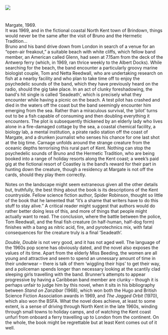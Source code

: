 <a href="https://dev.visual-essays.app"><img src="https://dev-visual-essays.netlify.app/images/ve-button.png"></a>
<param ve-config title="Double Double by John Brunner " author="Dr Michael Goodrum" layout="vtl" 
banner="https://stor.artstor.org/stor/0d641b7a-318e-4c7f-8789-6452984df301">

<param ve-entity eid="Q618045" aliases="Margate">

#

Margate, 1969.   
It was 1969, and in the fictional coastal North Kent town of Brindown, things would never be the same after the visit of Bruno and the Hermetic Tradition…    
Bruno and his band drive down from London in search of a venue for an “open-air freakout,” a suitable beach with white cliffs, which fellow band member, an American called Glenn, had seen at 7.15am from the deck of the Antwerp ferry (which, in 1969, ran thrice weekly to the Albert Docks). While searching for the beach, the band encounter a particularly groovy marine biologist couple, Tom and Netta Reedwall, who are undertaking research on fish at a nearby facility and who plan to take time off to enjoy the psychedelic sounds of the band, which they have previously heard on the radio, should the gig take place. In an act of clunky foreshadowing, the band's hit single is called ‘Seadeath’, which is precisely what they encounter while having a picnic on the beach. A test pilot has crashed and died in the waters off the coast but the band seemingly encounter him emerging from the sea. Rather than a miraculous survival, the ‘pilot’ turns out to be a fish capable of consuming and then doubling everything it encounters. The plot is subsequently thickened by an elderly lady who lives alone in a fire-damaged cottage by the sea, a coastal chemical facility, a biology lab, a mental institution, a pirate radio station off the coast of Margate, and a drunken journalist who senses his chance for one last shot at the big time. Carnage unfolds around the strange creature from the oceanic depths terrorising this rural part of Kent. Nothing can stop the psychedelic sounds of Bruno and the Hermetic Tradition, who are being booked into a range of holiday resorts along the Kent coast; a week’s paid gig at the fictional resort of Coastley is the band’s reward for their part in hunting down the creature, though a residency at Margate is not off the cards, should they play them correctly.
<param ve-image url="https://stor.artstor.org/stor/c5a69374-84aa-4934-a9d4-4469d7e40ace" label="Scuba" attribution="Thomas Crowther">

Notes on the landscape might seem extraneous given all the other details but, truthfully, the best thing about the book is its descriptions of the Kent countryside. Fellow science fiction author, Spider Robinson, thought so little of the book that he lamented that “it’s a shame that writers have to do this stuff to stay alive.” A critical reader might suggest that authors would do rather better doing less of this, and more of things that people might actually want to read. The conclusion, where the battle between the police, Tom Reedwall, and the final fish creature (in half-human, half-dog form) finishes with a bang as nitric acid, fire, and pyrotechnics mix, with fatal consequences for the creature truly is a final ‘Seadeath’.
<param ve-image url="https://stor.artstor.org/stor/d56de85e-015f-4305-9adb-9ddb12601fcc" label="Multiplying" attribution="Thomas Crowther">

_Double, Double_ is not very good, and it has not aged well. The language of the 1960s pop scene has obviously dated, and the novel also exposes the values of its time. Apart from the elderly Miss Beeding, the women are all young and attractive and seem to spend an unnessary amount of time in their underwear – there is talk of them ‘wiggling their hips’ to get their way, and a policeman spends longer than necessary looking at the scantily clad sleeping girls travelling with the band. Brunner’s attempts to appear progressive by having a Caribbean band member are clunky – though it is perhaps unfair to judge him by this novel, when it sits in his bibliography between _Stand on Zanzibar_ (1968), which won both the Hugo and British Science Fiction Association awards in 1969, and _The Jagged Orbit_ (1970), which also won the BSFA. What the novel does achieve, at least to some extent, is a sense of driving through North Kent in the late 1960s, winding through small towns to holiday camps, and of watching the Kent coast unfurl from onboard a ferry travelling up to London from the continent. On the whole, the book might be regrettable but at least Kent comes out of it well.
<param ve-image url="https://upload.wikimedia.org/wikipedia/commons/6/61/Waldens%27_Caravan_Park%2C_Seasalter_-_geograph.org.uk_-_772645.jpg" label="Walden's Caravan Park, Seasalter" attribution="Elliott Simpsonr">
